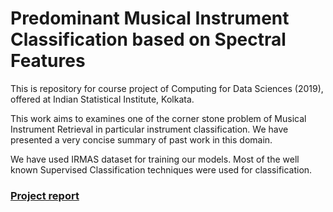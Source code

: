 # Predominant Musical Instrument Classification based on Spectral Features
This is repository for course project of Computing for Data Sciences (2019), offered at Indian Statistical Institute, Kolkata.


This work aims to examines one of the corner stone problem of Musical Instrument Retrieval in particular instrument classification. We have presented a very concise summary of past work in this domain. 

We have used IRMAS dataset for training our models. Most of the well known Supervised Classification techniques were used for classification. 


### [Project report](https://github.com/vntkumar8/musical-instrument-classification/blob/master/docs/mic-report-cds2019.pdf)
